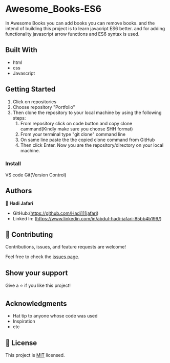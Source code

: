 # Awesome_Books-ES6

In Awesome Books you can add books you can remove books. and the intend of building this project is to learn javacript ES6 better. and for adding functionality javascript arrow functions and ES6 syntax is used.
## Built With
- html
- css
- Javascript


## Getting Started

1. Click on repositories
2. Choose repository "Portfolio" 
3. Then clone the repository to your local machine by using the following steps:
     1. From repository click on code button and copy clone cammand(Kindly make sure you choose SHH format)
     2. From your terminal type "git clone" command line
     3. On same line paste the the copied clone command from GitHub
     4.  Then click Enter. Now you are the repository/directory on your local machine.
     

### Install
VS code
Git(Version Control)    

## Authors

👤 **Hadi Jafari**

- GitHub:(https://github.com/Hadi111jafari)
- Linked In: (https://www.linkedin.com/in/abdul-hadi-jafari-85bb4b199/)


## 🤝 Contributing

Contributions, issues, and feature requests are welcome!

Feel free to check the [issues page](https://github.com/Hadi111jafari/Awesome_Books-ES6/issues).


## Show your support

Give a ⭐️ if you like this project!

## Acknowledgments

- Hat tip to anyone whose code was used
- Inspiration
- etc

## 📝 License

This project is [MIT](./MIT.md) licensed.
